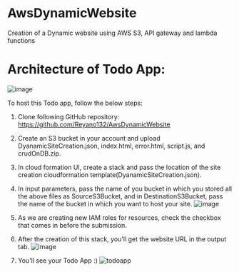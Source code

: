 # AwsDynamicWebsite
Creation of a Dynamic website using AWS S3, API gateway and lambda functions

# Architecture of Todo App:
![image](https://github.com/Reyano132/AwsDynamicWebsite/assets/42914404/a317a4d6-8205-4689-bd82-5de647385978)

To host this Todo app, follow the below steps:
1. Clone following GitHub repository: https://github.com/Reyano132/AwsDynamicWebsite
2. Create an S3 bucket in your account and upload DyanamicSiteCreation.json, index.html, error.html, script.js, and crudOnDB.zip.
3. In cloud formation UI, create a stack and pass the location of the site creation cloudformation template(DyanamicSiteCreation.json).
4. In input parameters, pass the name of you bucket in which you stored all the above files as SourceS3Bucket, and in DestinationS3Bucket, pass the name of the bucket in which you want to host your site.
![image](https://github.com/Reyano132/AwsDynamicWebsite/assets/42914404/8465c4e8-d2f0-494d-98c2-8a1244cf2bf1)

5. As we are creating new IAM roles for resources, check the checkbox that comes in before the submission.
6. After the creation of this stack, you'll get the website URL in the output tab.
![image](https://github.com/Reyano132/AwsDynamicWebsite/assets/42914404/a9767f79-9577-445e-a59d-c7bc9c13183a)

7. You'll see your Todo App :) 
![todoapp](https://github.com/Reyano132/AwsDynamicWebsite/assets/42914404/a081500b-7e4a-4c0b-8e22-64f905fb896a)


